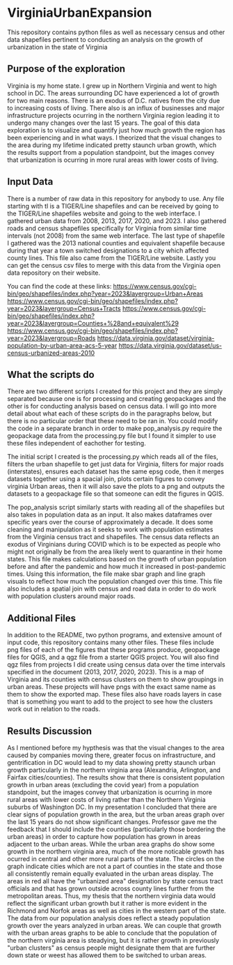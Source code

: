 # VirginiaUrbanExpansion
This repository contains python files as well as necessary census and other data shapefiles pertinent to conducting an analysis on the growth of urbanization in the state of Virginia

## Purpose of the exploration
Virginia is my home state. I grew up in Northern Virginia and went to high school in DC. The areas surrounding DC have experienced a lot of growth for two main reasons. There is an exodus of D.C. natives from the city due to increasing costs of living. There also is an influx of businesses and major infrastructure projects ocurring in the northern Virginia region leading it to undergo many changes over the last 15 years. The goal of this data exploration is to visualize and quantify just how much growth the region has been experiencing and in what ways. I theorized that the visual changes to the area during my lifetime indicated pretty staunch urban growth, which the results support from a population standpoint, but the images convey that urbanization is ocurring in more rural areas with lower costs of living. 

## Input Data
There is a number of raw data in this repository for anybody to use. Any file starting with tl is a TIGER/Line shapefiles and can be received by going to the TIGER/Line shapefiles website and going to the web interface. I gathered urban data from 2008, 2013, 2017, 2020, and 2023. I also gathered roads and census shapefiles specifically for Virginia from similar time intervals (not 2008) from the same web interface. The last type of shapefile I gathered was the 2013 national counties and equivalent shapefile because during that year a town switched designations to a city which affected county lines. This file also came from the TIGER/Line website. Lastly you can get the census csv files to merge with this data from the Virginia open data repository on their website. 

You can find the code at these links:
https://www.census.gov/cgi-bin/geo/shapefiles/index.php?year=2023&layergroup=Urban+Areas
https://www.census.gov/cgi-bin/geo/shapefiles/index.php?year=2023&layergroup=Census+Tracts
https://www.census.gov/cgi-bin/geo/shapefiles/index.php?year=2023&layergroup=Counties+%28and+equivalent%29
https://www.census.gov/cgi-bin/geo/shapefiles/index.php?year=2023&layergroup=Roads
https://data.virginia.gov/dataset/virginia-population-by-urban-area-acs-5-year
https://data.virginia.gov/dataset/us-census-urbanized-areas-2010


## What the scripts do
There are two different scripts I created for this project and they are simply separated because one is for processing and creating geopackages and the other is for conducting analysis based on census data. I will go into more detail about what each of these scripts do in the paragraphs below, but there is no particular order that these need to be ran in. You could modify the code in a separate branch in order to make pop_analysis.py require the geopackage data from the processing.py file but I found it simpler to use these files independent of eachother for testing. 

The initial script I created is the processing.py which reads all of the files, filters the urban shapefile to get just data for Virginia, filters for major roads (interstates), ensures each dataset has the same epsg code, then it merges datasets together using a spacial join, plots certain figures to convey virginia Urban areas, then it will also save the plots to a png and outputs the datasets to a geopackage file so that someone can edit the figures in QGIS. 

The pop_analysis script similarly starts with reading all of the shapefiles but also takes in population data as an input. It also makes dataframes over specific years over the course of approximately a decade. It does some cleaning and manipulation as it seeks to work with population estimates from the Virginia census tract and shapefiles. The census data reflects an exodus of Virginians during COVID which is to be expected as people who might not originally be from the area likely went to quarantine in their home states. This file makes calculations based on the growth of urban population before and after the pandemic and how much it increased in post-pandemic times. Using this information, the file make sbar graph and line graph visuals to reflect how much the population changed over this time. This file also includes a spatial join with census and road data in order to do work with population clusters around major roads.

## Additional Files
In addition to the README, two python programs, and extensive amount of input code, this repository contains many other files. These files include png files of each of the figures that these programs produce, geopackage files for QGIS, and a qgz file from a starter QGIS project. You will also find qgz files from projects I did create using census data over the time intervals specified in the document (2013, 2017, 2020, 2023). This is a map of Virginia and its counties with census clusters on them to show groupings in urban areas. These projects will have pngs with the exact same name as them to show the exported map. These files also have roads layers in case that is something you want to add to the project to see how the clusters work out in relation to the roads. 

## Results Discussion
As I mentioned before my hypthesis was that the visual changes to the area caused by companies moving there, greater focus on infrastructure, and gentrification in DC would lead to my data showing pretty staunch urban growth particularly in the northern virginia area (Alexandria, Arlington, and Fairfax cities/counties). The results show that there is consistent population growth in urban areas (excluding the covid year) from a population standpoint, but the images convey that urbanization is ocurring in more rural areas with lower costs of living rather than the Northern Virginia suburbs of Washington DC. In my presentation I concluded that there are clear signs of population growth in the area, but the urban areas graph over the last 15 years do not show significant changes. Professor gave me the feedback that I should include the counties (particularly those bordering the urban areas) in order to capture how population has grown in areas adjacent to the urban areas. While the urban area graphs do show some growth in the northern virginia area, much of the more noticable growth has ocurred in central and other more rural parts of the state. The circles on the graph indicate cities which are not a part of counties in the state and those all consistently remain equally evaluated in the urban areas display. The areas in red all have the "urbanized area" designation by state census tract officials and that has grown outside across county lines further from the metropolitan areas. Thus, my thesis that the northern virginia data would reflect the significant urban growth but it rather is more evident in the Richmond and Norfok areas as well as cities in the western part of the state. The data from our population analysis does reflect a steady population growth over the years analyzed in urban areas. We can couple that growth with the urban areas graphs to be able to conclude that the population of the northern virginia area is steadying, but it is rather growth in previously "urban clusters" as census people might designate them that are further down state or weest has allowed them to be switched to urban areas. 